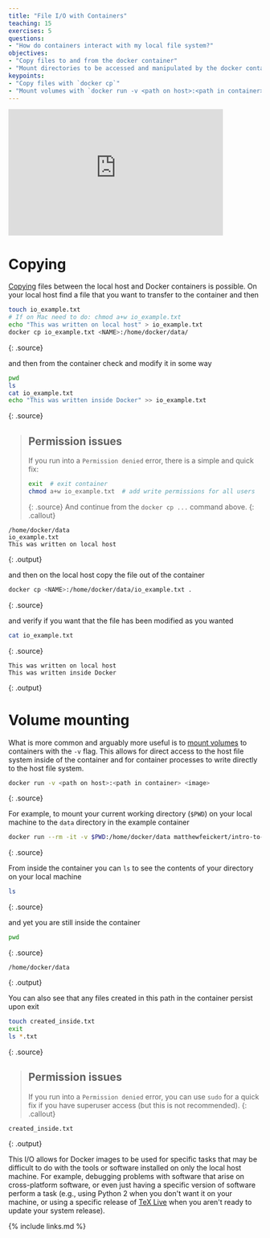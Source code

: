 ```yaml
---
title: "File I/O with Containers"
teaching: 15
exercises: 5
questions:
- "How do containers interact with my local file system?"
objectives:
- "Copy files to and from the docker container"
- "Mount directories to be accessed and manipulated by the docker container"
keypoints:
- "Copy files with `docker cp`"
- "Mount volumes with `docker run -v <path on host>:<path in container> <image>`"
---
```

<iframe width="427" height="251" src="https://www.youtube.com/embed/t93igGemQi8?list=PLKZ9c4ONm-VnqD5oN2_8tXO0Yb1H_s0sj" frameborder="0" allow="accelerometer; autoplay; encrypted-media; gyroscope; picture-in-picture" allowfullscreen></iframe>

# Copying

[Copying][docker-docs-cp] files between the local host and Docker containers is possible.
On your local host find a file that you want to transfer to the container and then

~~~bash
touch io_example.txt
# If on Mac need to do: chmod a+w io_example.txt
echo "This was written on local host" > io_example.txt
docker cp io_example.txt <NAME>:/home/docker/data/
~~~
{: .source}

and then from the container check and modify it in some way

~~~bash
pwd
ls
cat io_example.txt
echo "This was written inside Docker" >> io_example.txt
~~~
{: .source}

>## Permission issues
>If you run into a `Permission denied` error, there is a simple and quick fix:
>~~~bash
>exit  # exit container
>chmod a+w io_example.txt  # add write permissions for all users
>~~~
>{: .source}
>And continue from the ``docker cp ...`` command above.
{: .callout}

~~~
/home/docker/data
io_example.txt
This was written on local host
~~~
{: .output}

and then on the local host copy the file out of the container

~~~bash
docker cp <NAME>:/home/docker/data/io_example.txt .
~~~
{: .source}

and verify if you want that the file has been modified as you wanted

~~~bash
cat io_example.txt
~~~
{: .source}

~~~
This was written on local host
This was written inside Docker
~~~
{: .output}

# Volume mounting

What is more common and arguably more useful is to [mount volumes][docker-docs-volumes] to
containers with the `-v` flag.
This allows for direct access to the host file system inside of the container and for
container processes to write directly to the host file system.

~~~bash
docker run -v <path on host>:<path in container> <image>
~~~
{: .source}

For example, to mount your current working directory (``$PWD``) on your local machine to the `data`
directory in the example container

~~~bash
docker run --rm -it -v $PWD:/home/docker/data matthewfeickert/intro-to-docker
~~~
{: .source}

From inside the container you can `ls` to see the contents of your directory on your local
machine

~~~bash
ls
~~~
{: .source}

and yet you are still inside the container

~~~bash
pwd
~~~
{: .source}

~~~
/home/docker/data
~~~
{: .output}

You can also see that any files created in this path in the container persist upon exit

~~~bash
touch created_inside.txt
exit
ls *.txt
~~~
{: .source}

>## Permission issues
>If you run into a `Permission denied` error, you can use ``sudo`` for a quick fix if you have superuser access (but this is not recommended).
{: .callout}

~~~
created_inside.txt
~~~
{: .output}

This I/O allows for Docker images to be used for specific tasks that may be difficult to
do with the tools or software installed on only the local host machine.
For example, debugging problems with software that arise on cross-platform software, or
even just having a specific version of software perform a task (e.g., using Python 2 when
    you don't want it on your machine, or using a specific release of
    [TeX Live][Tex-Live-image] when you aren't ready to update your system release).

<!--# Running Jupyter from a Docker Container-->
<!---->
<!--You can run a Jupyter server from inside of your Docker container.-->
<!--First run a container while [exposing][docker-docs-run-expose-ports] the container's-->
<!--internal port `8888` with the `-p` flag-->
<!---->
<!--~~~-->
<!--docker run --rm -it -p 8888:8888 matthewfeickert/intro-to-docker /bin/bash-->
<!--~~~-->
<!--{: .source}-->
<!---->
<!--Then [start a Jupyter server][jupyter-docs-server] with the server listening on all IPs-->
<!---->
<!--~~~-->
<!--jupyter notebook --allow-root --no-browser --ip 0.0.0.0-->
<!--~~~-->
<!--{: .source}-->
<!---->
<!--though for your convince the example container has been configured with these default-->
<!--settings so you can just run-->
<!---->
<!--~~~-->
<!--jupyter notebook-->
<!--~~~-->
<!--{: .source}-->
<!---->
<!--Finally, copy and paste the following with the generated token from the server as-->
<!--`<token>` into your web browser on your local host machine-->
<!---->
<!--~~~-->
<!--http://localhost:8888/?token=<token>-->
<!--~~~-->
<!--{: .source}-->
<!---->
<!--You now have access to Jupyter running on your Docker container.-->
<!---->
[docker-docs-cp]: https://docs.docker.com/engine/reference/commandline/cp/
[docker-docs-volumes]: https://docs.docker.com/storage/volumes/
[Tex-Live-image]: https://hub.docker.com/r/matthewfeickert/latex-docker/
[docker-docs-run-expose-ports]: https://docs.docker.com/engine/reference/run/#expose-incoming-ports
[jupyter-docs-server]: https://jupyter.readthedocs.io/en/latest/running.html#starting-the-notebook-server

{% include links.md %}
